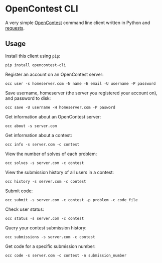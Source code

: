 # OpenContest CLI

A very simple [OpenContest](https://github.com/LadueCS/OpenContest) command line client written in Python and [requests](https://docs.python-requests.org/en/master/index.html).

## Usage

Install this client using `pip`:
```
pip install opencontest-cli
```

Register an account on an OpenContest server:
```
occ user -s homeserver.com -N name -E email -U username -P password
```

Save username, homeserver (the server you registered your account on), and password to disk:
```
occ save -U username -H homeserver.com -P pasword
```

Get information about an OpenContest server:
```
occ about -s server.com
```

Get information about a contest:
```
occ info -s server.com -c contest
```

View the number of solves of each problem:
```
occ solves -s server.com -c contest
```

View the submission history of all users in a contest:
```
occ history -s server.com -c contest
```

Submit code:
```
occ submit -s server.com -c contest -p problem -c code_file
```

Check user status:
```
occ status -s server.com -c contest
```

Query your contest submission history:
```
occ submissions -s server.com -c contest
```

Get code for a specific submission number:
```
occ code -s server.com -c contest -n submission_number
```
